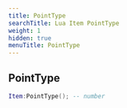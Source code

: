 ```yaml
---
title: PointType
searchTitle: Lua Item PointType
weight: 1
hidden: true
menuTitle: PointType
---
```

## PointType
```lua
Item:PointType(); -- number
```